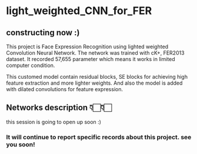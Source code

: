 # light_weighted_CNN_for_FER

## constructing now :)

This project is Face Expression Recognition using lighted weighted Convolution Neural Network.
The network was trained with cK+, FER2013 dataset.
It recorded 57,655 parameter which means it works in limited computer condition.

This customed model contain residual blocks, SE blocks for achieving high feature extraction and more lighter weights.
And also the model is added with dilated convolutions for feature expression.

## Networks description 👇🏻👇🏻
this session is going to open up soon :)

### It will continue to report specific records about this project. see you soon!
